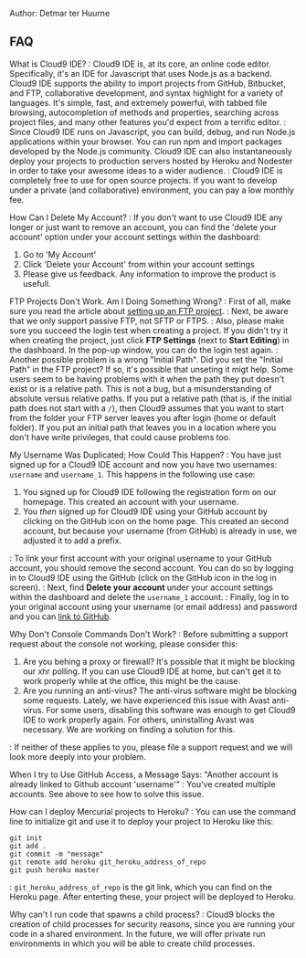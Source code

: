 Author: Detmar ter Huurne

## FAQ

What is Cloud9 IDE?
:   Cloud9 IDE is, at its core, an online code editor. Specifically, it's an IDE for Javascript that uses Node.js as a backend. Cloud9 IDE supports the ability to import projects from GitHub, Bitbucket, and FTP, collaborative development, and syntax highlight for a variety of languages. It's simple, fast, and extremely powerful, with tabbed file browsing, autocompletion of methods and properties, searching across project files, and many other features you'd expect from a terrific editor.
:   Since Cloud9 IDE runs on Javascript, you can build, debug, and run Node.js applications within your browser. You can run npm and import packages developed by the Node.js community. Cloud9 IDE can also instantaneously deploy your projects to production servers hosted by Heroku and Nodester in order to take your awesome ideas to a wider audience.
:   Cloud9 IDE is completely free to use for open source projects. If you want to develop under a private (and collaborative) environment, you can pay a low monthly fee.

How Can I Delete My Account?
: If you don't want to use Cloud9 IDE any longer or just want to remove an account, you can find the 'delete your account' option under your account settings within the dashboard:  
  1. Go to 'My Account'  
  2. Click 'Delete your Account' from within your account settings  
  3. Please give us feedback. Any information to improve the product is usefull.

FTP Projects Don't Work. Am I Doing Something Wrong?
: First of all, make sure you read the article about [setting up an FTP project](ftp_workspaces.html).
: Next, be aware that we only support passive FTP, not SFTP or FTPS.
: Also, please make sure you succeed the login test when creating a project. If you didn't try it when creating the project, just click **FTP Settings** (next to **Start Editing**) in the dashboard. In the pop-up window, you can do the login test again.
: Another possible problem is a wrong "Initial Path". Did you set the "Initial Path" in the FTP project? If so, it's possible that unseting it migt help. Some users seem to be having problems with it when the path they put doesn't exist or is a relative path. This is not a bug, but a misunderstanding of absolute versus relative paths. If you put a relative path (that is, if the initial path does not start with a `/`), then Cloud9 assumes that you want to start from the folder your FTP server leaves you after login (home or default folder). If you put an initial path that leaves you in a location where you don't have write privileges, that could cause problems too.

My Username Was Duplicated; How Could This Happen?
: You have just signed up for a Cloud9 IDE account and now you have two usernames: `username` and `username_1`. This happens in the following use case:  
1. You signed up for Cloud9 IDE following the registration form on our homepage. This created an account with your username.
2. You _then_ signed up for Cloud9 IDE using your GitHub account by clicking on the GitHub icon on the home page. This created an second account, but because your username (from GitHub) is already in use, we adjusted it to add a prefix. 

: To link your first account with your original username to your GitHub account, you should remove the second account. You can do so by logging in to Cloud9 IDE using the GitHub (click on the GitHub icon in the log in screen).
: Next, find **Delete your account** under your account settings within the dashboard and delete the `username_1` account.
: Finally, log in to your original account using your username (or email address) and password and you can [link to GitHub](setting_up_github_workspace.html).

Why Don't Console Commands Don't Work?
: Before submitting a support request about the console not working, please consider this:  
1. Are you behing a proxy or firewall? It's possible that it might be blocking our xhr polling. If you can use Cloud9 IDE at home, but can't get it to work properly while at the office, this might be the cause.
2. Are you running an anti-virus? The anti-virus software might be blocking some requests. Lately, we have experienced this issue with Avast anti-virus. For some users, disabling this software was enough to get Cloud9 IDE to work properly again. For others, uninstalling Avast was necessary. We are working on finding a solution for this.

: If neither of these applies to you, please file a support request and we will look more deeply into your problem.
 
When I try to Use GitHub Access, a Message Says: "Another account is already linked to Github account 'username'"
: You've created multiple accounts. See above to see how to solve this issue.

How can I deploy Mercurial projects to Heroku?
: You can use the command line to initialize git and use it to deploy your project to Heroku like this:

	git init 
	git add . 
	git commit -m "message" 
	git remote add heroku git_heroku_address_of_repo
	git push heroku master

: `git_heroku_address_of_repo` is the git link, which you can find on the Heroku page. After enterting these, your project will be deployed to Heroku.

Why can't I run code that spawns a child process?
:  Cloud9 blocks the creation of child processes for security reasons, since you are running your code in a shared environment. In the future, we will offer private run environments in which you will be able to create child processes.